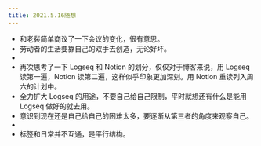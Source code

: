 ```yaml
---
title: 2021.5.16随想
---
```


- 和老裴简单商议了一下会议的变化，很有意思。
- 劳动者的生活要靠自己的双手去创造，无论好坏。
-
- 再次思考了一下 Logseq 和 Notion 的划分，仅仅对于博客来说，用 Logseq 读第一遍，Notion 读第二遍，这样似乎印象更加深刻。用 Notion 重读列入周六的计划中。
- 全力扩大 Logseq 的用途，不要自己给自己限制，平时就想还有什么是能用 Logseq 做好的就去用。
- 意识到现在还是自己给自己的困难太多，要逐渐从第三者的角度来观察自己。
-
- 标签和日常并不互通，是平行结构。